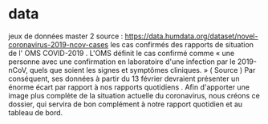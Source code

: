 # data
jeux de données master 2 
source : https://data.humdata.org/dataset/novel-coronavirus-2019-ncov-cases
 les cas confirmés des rapports de situation de l' OMS COVID-2019 . L'OMS définit le cas confirmé comme « une personne avec une confirmation en laboratoire d'une infection par le 2019-nCoV, quels que soient les signes et symptômes cliniques. » ( Source ) Par conséquent, ses données à partir du 13 février devraient présenter un énorme écart par rapport à nos rapports quotidiens . Afin d'apporter une image plus complète de la situation actuelle du coronavirus, nous créons ce dossier, qui servira de bon complément à notre rapport quotidien et au tableau de bord.
 
